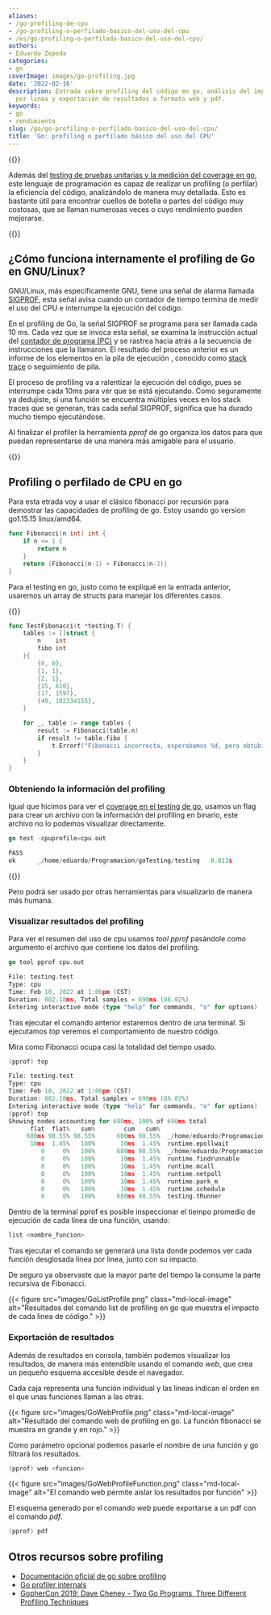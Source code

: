 ```yaml
---
aliases:
- /go-profiling-de-cpu
- /go-profiling-o-perfilado-basico-del-uso-del-cpu
- /es/go-profiling-o-perfilado-basico-del-uso-del-cpu/
authors:
- Eduardo Zepeda
categories:
- go
coverImage: images/go-profiling.jpg
date: '2022-02-16'
description: Entrada sobre profiling del código en go, análisis del impacto linea
  por linea y exportación de resultados a formato web y pdf.
keywords:
- go
- rendimiento
slug: /go/go-profiling-o-perfilado-basico-del-uso-del-cpu/
title: 'Go: profiling o perfilado básico del uso del CPU'
---
```


{{<ad0>}}

Además del [testing de pruebas unitarias y la medición del coverage en go](/es/go/go-testing-basico-y-coverage/), este lenguaje de programación es capaz de realizar un profiling (o perfilar) la eficiencia del código, analizándolo de manera muy detallada. Esto es bastante útil para encontrar cuellos de botella o partes del código muy costosas, que se llaman numerosas veces o cuyo rendimiento pueden mejorarse.

{{<box link="/es/pages/go-programming-language-tutorial/" image="https://res.cloudinary.com/dwrscezd2/image/upload/v1717959563/Go_gopher_favicon_uzxa20.svg" type="info" message="¡Hola! ¿Ya sabes que tengo un tutorial completo del lenguaje de programación Go completamente gratis?, puedes encontrarlo directamente en la barra del menú superior o haciendo clic en este panel">}}

## ¿Cómo funciona internamente el profiling de Go en GNU/Linux?

GNU/Linux, más específicamente GNU, tiene una señal de alarma llamada [SIGPROF](https://www.gnu.org/software/libc/manual/html_node/Alarm-Signals.html), esta señal avisa cuando un contador de tiempo termina de medir el uso del CPU e interrumpe la ejecución del código.

En el profiling de Go, la señal SIGPROF se programa para ser llamada cada 10 ms. Cada vez que se invoca esta señal, se examina la instrucción actual del [contador de programa (PC)](https://es.wikipedia.org/wiki/Contador_de_programa) y se rastrea hacia atrás a la secuencia de instrucciones que la llamaron. El resultado del proceso anterior es un informe de los elementos en la pila de ejecución , conocido como [stack trace](https://es.wikipedia.org/wiki/Stack_trace) o seguimiento de pila.

El proceso de profiling va a ralentizar la ejecución del código, pues se interrumpe cada 10ms para ver que se está ejecutando. Como seguramente ya dedujiste, si una función se encuentra múltiples veces en los stack traces que se generan, tras cada señal SIGPROF, significa que ha durado mucho tiempo ejecutándose.

Al finalizar el profiler la herramienta _pprof_ de go organiza los datos para que puedan representarse de una manera más amigable para el usuario.

{{<ad1>}}

## Profiling o perfilado de CPU en go

Para esta etrada voy a usar el clásico fibonacci por recursión para demostrar las capacidades de profiling de go. Estoy usando go version go1.15.15 linux/amd64.

```go
func Fibonacci(n int) int {
	if n <= 1 {
		return n
	}
	return (Fibonacci(n-1) + Fibonacci(n-2))
}
```

Para el testing en go, justo como te expliqué en la entrada anterior, usaremos un array de structs para manejar los diferentes casos.

{{<ad2>}}

```go
func TestFibonacci(t *testing.T) {
	tables := []struct {
		n    int
		fibo int
	}{
		{0, 0},
		{1, 1},
		{2, 1},
		{15, 610},
		{17, 1597},
		{40, 102334155},
	}

	for _, table := range tables {
		result := Fibonacci(table.n)
		if result != table.fibo {
			t.Errorf("Fibonacci incorrecta, esperabamos %d, pero obtubimos %d", table.fibo, result)
		}
	}
}
```

### Obteniendo la información del profiling

Igual que hicimos para ver el [coverage en el testing de go](/es/go/go-testing-basico-y-coverage/), usamos un flag para crear un archivo con la información del profiling en binario, este archivo no lo podemos visualizar directamente.

```go
go test -cpuprofile=cpu.out

PASS
ok      _/home/eduardo/Programacion/goTesting/testing   0.813s
```

{{<ad3>}}

Pero podrá ser usado por otras herramientas para visualizarlo de manera más humana.

### Visualizar resultados del profiling

Para ver el resumen del uso de cpu usamos _tool pprof_ pasándole como argumento el archivo que contiene los datos del profiling.

```go
go tool pprof cpu.out

File: testing.test
Type: cpu
Time: Feb 10, 2022 at 1:06pm (CST)
Duration: 802.18ms, Total samples = 690ms (86.02%)
Entering interactive mode (type "help" for commands, "o" for options)
```

Tras ejecutar el comando anterior estaremos dentro de una terminal. Si ejecutamos _top_ veremos el comportamiento de nuestro código.

Mira como Fibonacci ocupa casi la totalidad del tiempo usado.

```go
(pprof) top

File: testing.test
Type: cpu
Time: Feb 10, 2022 at 1:06pm (CST)
Duration: 802.18ms, Total samples = 690ms (86.02%)
Entering interactive mode (type "help" for commands, "o" for options)
(pprof) top
Showing nodes accounting for 690ms, 100% of 690ms total
      flat  flat%   sum%        cum   cum%
     680ms 98.55% 98.55%      680ms 98.55%  _/home/eduardo/Programacion/goTesting/testing.Fibonacci
      10ms  1.45%   100%       10ms  1.45%  runtime.epollwait
         0     0%   100%      680ms 98.55%  _/home/eduardo/Programacion/goTesting/testing.TestFibonacci
         0     0%   100%       10ms  1.45%  runtime.findrunnable
         0     0%   100%       10ms  1.45%  runtime.mcall
         0     0%   100%       10ms  1.45%  runtime.netpoll
         0     0%   100%       10ms  1.45%  runtime.park_m
         0     0%   100%       10ms  1.45%  runtime.schedule
         0     0%   100%      680ms 98.55%  testing.tRunner
```

Dentro de la terminal pprof es posible inspeccionar el tiempo promedio de ejecución de cada línea de una función, usando:

```go
list <nombre_funcion>
```

Tras ejecutar el comando se generará una lista donde podemos ver cada función desglosada linea por linea, junto con su impacto.

De seguro ya observaste que la mayor parte del tiempo la consume la parte recursiva de Fibonacci.

{{< figure src="images/GoListProfile.png" class="md-local-image" alt="Resultados del comando list de profiling en go que muestra el impacto de cada linea de código." >}}

### Exportación de resultados

Además de resultados en consola, también podemos visualizar los resultados, de manera más entendible usando el comando _web_, que crea un pequeño esquema accesible desde el navegador.

Cada caja representa una función individual y las lineas indican el orden en el que unas funciones llaman a las otras.

{{< figure src="images/GoWebProfile.png" class="md-local-image" alt="Resultado del comando web de profiling en go. La función fibonacci se muestra en grande y en rojo." >}}

Como parámetro opcional podemos pasarle el nombre de una función y go filtrará los resultados.

```go
(pprof) web <funcion>
```

{{< figure src="images/GoWebProfileFunction.png" class="md-local-image" alt="El comando web permite aislar los resultados por función" >}}

El esquema generado por el comando _web_ puede exportarse a un pdf con el comando _pdf_.

```go
(pprof) pdf
```

## Otros recursos sobre profiling

- [Documentación oficial de go sobre profiling](https://go.dev/blog/pprof)
- [Go profiler internals](https://www.instana.com/blog/go-profiler-internals/)
- [GopherCon 2019: Dave Cheney - Two Go Programs, Three Different Profiling Techniques](https://www.youtube.com/watch?v=nok0aYiGiYA)